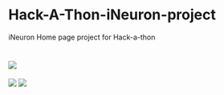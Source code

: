 # Hack-A-Thon-iNeuron-project
iNeuron Home page project for Hack-a-thon 
# ![](https://img.shields.io/badge/REACT-project-blue)
 ![](https://img.shields.io/badge/JSX-JSX-brightgreen)
 ![](https://img.shields.io/badge/CSS-3-red)
